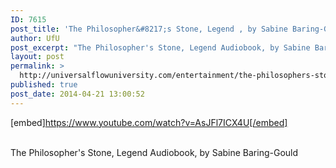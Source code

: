 ```yaml
---
ID: 7615
post_title: 'The Philosopher&#8217;s Stone, Legend , by Sabine Baring-Gould'
author: UfU
post_excerpt: "The Philosopher's Stone, Legend Audiobook, by Sabine Baring-Gould"
layout: post
permalink: >
  http://universalflowuniversity.com/entertainment/the-philosophers-stone-legend-by-sabine-baring-gould/
published: true
post_date: 2014-04-21 13:00:52
---
```

[embed]https://www.youtube.com/watch?v=AsJFl7ICX4U[/embed]</br></br>
<p>The Philosopher's Stone, Legend Audiobook, by Sabine Baring-Gould</p>
